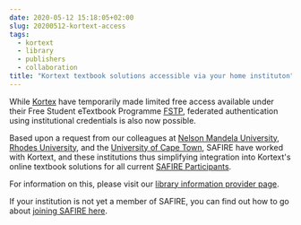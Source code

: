 ```yaml
---
date: 2020-05-12 15:18:05+02:00
slug: 20200512-kortext-access
tags:
  - kortext
  - library
  - publishers
  - collaboration
title: "Kortext textbook solutions accessible via your home instituton"
---
```

While [Kortex](https://www.kortext.com/) have temporarily made limited free access available under their Free Student eTextbook Programme [FSTP](https://www.kortext.com/free-student-etextbook-programme/), federated authentication using institutional credentials is also now possible.<!--more-->

Based upon a request from our colleagues at [Nelson Mandela University](https://mandela.ac.za/), [Rhodes University](https://ru.ac.za/), and the [University of Cape Town](https://uct.ac.za/), SAFIRE have worked with Kortext, and these institutions thus simplifying integration into Kortext's online textbook solutions for all current [SAFIRE Participants](https://safire.ac.za/participants/idp/list/).

For information on this, please visit our [library information provider page](https://safire.ac.za/technical/resources/library-services/#12).

If your institution is not yet a member of SAFIRE, you can find out how to go about [joining SAFIRE here](https://safire.ac.za/participants/idp/join/).
